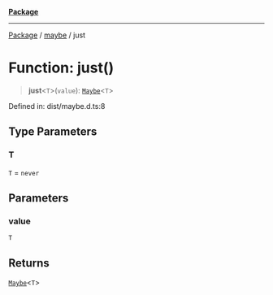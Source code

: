 [**Package**](../../README.md)

***

[Package](../../modules.md) / [maybe](../README.md) / just

# Function: just()

> **just**\<`T`\>(`value`): [`Maybe`](../type-aliases/Maybe.md)\<`T`\>

Defined in: dist/maybe.d.ts:8

## Type Parameters

### T

`T` = `never`

## Parameters

### value

`T`

## Returns

[`Maybe`](../type-aliases/Maybe.md)\<`T`\>
